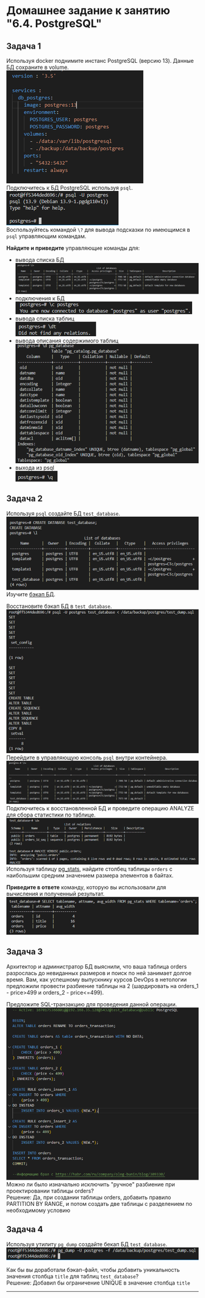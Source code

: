 # Домашнее задание к занятию "6.4. PostgreSQL"

## Задача 1

Используя docker поднимите инстанс PostgreSQL (версию 13). Данные БД сохраните в volume.
![img.png](img/img.png)  
Подключитесь к БД PostgreSQL используя `psql`.  
![img_1.png](img/img_1.png)  
Воспользуйтесь командой `\?` для вывода подсказки по имеющимся в `psql` управляющим командам.

**Найдите и приведите** управляющие команды для:
- вывода списка БД  
![img_2.png](img/img_2.png)  
- подключения к БД  
![img_3.png](img/img_3.png)  
- вывода списка таблиц  
![img_4.png](img/img_4.png)  
- вывода описания содержимого таблиц  
![img_5.png](img/img_5.png)  
- выхода из psql  
![img_6.png](img/img_6.png)  

## Задача 2

Используя `psql` создайте БД `test_database`.  
![img_7.png](img/img_7.png)  
Изучите [бэкап БД](https://github.com/netology-code/virt-homeworks/tree/virt-11/06-db-04-postgresql/test_data).  
  
Восстановите бэкап БД в `test_database`.  
![img_8.png](img/img_8.png)  
Перейдите в управляющую консоль `psql` внутри контейнера.  
![img_9.png](img/img_9.png)  
Подключитесь к восстановленной БД и проведите операцию ANALYZE для сбора статистики по таблице.  
![img_10.png](img/img_10.png)  
Используя таблицу [pg_stats](https://postgrespro.ru/docs/postgresql/12/view-pg-stats), найдите столбец таблицы `orders` 
с наибольшим средним значением размера элементов в байтах.  

**Приведите в ответе** команду, которую вы использовали для вычисления и полученный результат.  
![img_11.png](img/img_11.png)
## Задача 3

Архитектор и администратор БД выяснили, что ваша таблица orders разрослась до невиданных размеров и
поиск по ней занимает долгое время. Вам, как успешному выпускнику курсов DevOps в нетологии предложили
провести разбиение таблицы на 2 (шардировать на orders_1 - price>499 и orders_2 - price<=499).

Предложите SQL-транзакцию для проведения данной операции.  
![img_12.png](img/img_12.png)  
Можно ли было изначально исключить "ручное" разбиение при проектировании таблицы orders?  
Решение: Да, при создании таблицы orders, добавить правило PARTITION BY RANGE, и потом создать две таблицы с разделением по необходимому условию
## Задача 4

Используя утилиту `pg_dump` создайте бекап БД `test_database`.  
![img_13.png](img/img_13.png)  

Как бы вы доработали бэкап-файл, чтобы добавить уникальность значения столбца `title` для таблиц `test_database`?  
Решение: Добавил бы ограничение UNIQUE в значение столбца `title`

---